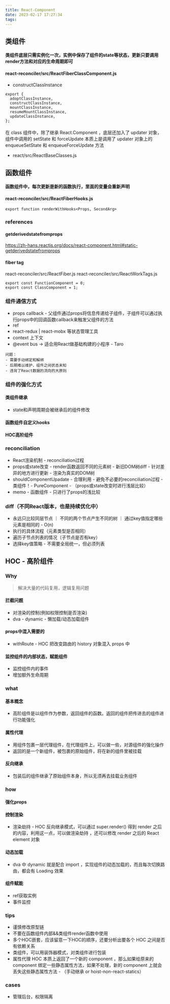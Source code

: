 ```yaml
---
title: React-Component
date: 2023-02-17 17:27:34
tags:
---
```


## 类组件
#### 类组件底层只需实例化一次，实例中保存了组件的state等状态，更新只要调用render方法和对应的生命周期即可

#### react-reconciler/src/ReactFiberClassComponent.js
- constructClassInstance
```
export {
  adoptClassInstance,
  constructClassInstance,
  mountClassInstance,
  resumeMountClassInstance,
  updateClassInstance,
};
```

#### 
在 class 组件中，除了继承 React.Component ，底层还加入了 updater 对象，组件中调用的 setState 和 forceUpdate 本质上是调用了 updater 对象上的 enqueueSetState 和 enqueueForceUpdate 方法

- react/src/ReactBaseClasses.js



## 函数组件
#### 函数组件中，每次更新是新的函数执行，里面的变量会重新声明

#### react-reconciler/src/ReactFiberHooks.js
```
export function renderWithHooks<Props, SecondArg>
```


### references
#### getderivedstatefromprops
https://zh-hans.reactjs.org/docs/react-component.html#static-getderivedstatefromprops

#### fiber tag
react-reconciler/src/ReactFiber.js
react-reconciler/src/ReactWorkTags.js
```
export const FunctionComponent = 0;
export const ClassComponent = 1;
```


### 组件通信方式
- props callback - 父组件通过props将信息传递给子组件，子组件可以通过执行props中的回调函数callback来触发父组件的方法
- ref
- react-redux | react-mobx 等状态管理工具
- context 上下文
- @event bus -> 适合用React做基础构建的小程序 - Taro
```
问题：
- 需要手动绑定和解绑
- 后期难以维护，组件之间状态未知
- 违背了React数据的流向的大原则
```

### 组件的强化方式
#### 类组件继承
- state和声明周期会被继承后的组件修改

#### 函数组件自定义hooks

#### HOC高阶组件




### reconciliation
- React渲染机制 - reconciliation过程
- props或state改变 - render函数返回不同的元素树 - 新旧DOM树diff - 针对差异的地方进行更新 - 渲染为真实的DOM树
- shouldComponentUpadate - 合理利用 - 避免不必要的reconciliation过程 - 类组件！- PureComponent - （props或state改变时进行浅层比较）
- memo - 函数组件 - 只进行了props的浅比较


### diff（不同React版本，也是持续优化中）
- 永远只比较同层节点 ｜ 不同的两个节点产生不同的树 ｜ 通过key值指定哪些元素是相同的 - O(n)
- 执行的具体流程（元素类型是否相同）
- 遍历子节点列表的情况（子节点是否有key）
- 选择key值策略 - 不需要全局统一，但必须列表


## HOC - 高阶组件

### Why
> 解决大量的代码复用，逻辑复用问题

#### 拦截问题
- 对渲染的控制(例如权限控制是否渲染)
- dva - dynamic - 懒加载/动态加载组件

#### props中混入需要的
- withRoute  - HOC 把改变路由的 history 对象混入 props 中

#### 监控组件的内部状态，赋能组件
- 监控组件内的事件
- 增加额外生命周期

### what
#### 基本概念
- 高阶组件是以组件作为参数，返回组件的函数。返回的组件把传进去的组件进行功能强化

#### 属性代理
- 用组件包裹一层代理组件，在代理组件上，可以做一些，对源组件的强化操作
- 返回的是一个新组件，被包裹的原始组件，将在新的组件里被挂载


#### 反向继承
- 包装后的组件继承了原始组件本身，所以无须再去挂载业务组件

### how
#### 强化props


#### 控制渲染
- 渲染劫持 - HOC 反向继承模式，可以通过 super.render() 得到 render 之后的内容，利用这一点，可以做渲染劫持 ，还可以修改 render 之后的 React element 对象
#### 动态加载 
- dva 中 dynamic 就是配合 import ，实现组件的动态加载的，而且每次切换路由，都会有 Loading 效果
#### 组件赋能
- ref获取实例
- 事件监控

### tips
- 谨慎修改原型链
- 不要在函数组件内部&&类组件render函数中使用
- 多个HOC嵌套，应该留意一下HOC的顺序，还要分析出要各个 HOC 之间是否有依赖关系
- 类组件，可以用装饰器模式，对类组件进行包装
- 属性代理 HOC 本质上返回了一个新的 component ，那么如果给原来的 component 绑定一些静态属性方法，如果不处理，新的 component 上就会丢失这些静态属性方法 - （手动继承 or hoist-non-react-statics）

### cases
- 管理后台，权限隔离